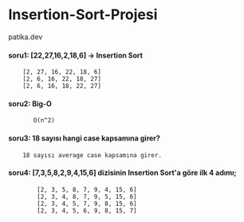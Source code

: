 # Insertion-Sort-Projesi
patika.dev

#### soru1: [22,27,16,2,18,6] -> Insertion Sort
        [2, 27, 16, 22, 18, 6]
        [2, 6, 16, 22, 18, 27]
        [2, 6, 16, 18, 22, 27] 
        
#### soru2: Big-O
           O(n^2)
           
#### soru3: 18 sayısı hangi case kapsamına girer?
        18 sayısı average case kapsamına girer.
        
#### soru4: [7,3,5,8,2,9,4,15,6] dizisinin Insertion Sort'a göre ilk 4 adımı;
            [2, 3, 5, 8, 7, 9, 4, 15, 6]
            [2, 3, 4, 8, 7, 9, 5, 15, 6]
            [2, 3, 4, 5, 7, 9, 8, 15, 6]
            [2, 3, 4, 5, 6, 9, 8, 15, 7]

